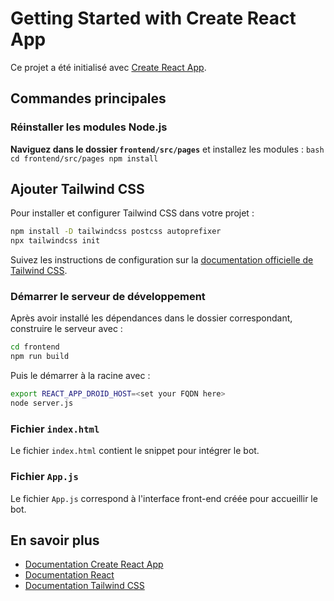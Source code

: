 # Getting Started with Create React App

Ce projet a été initialisé avec [Create React App](https://github.com/facebook/create-react-app).

## Commandes principales

### Réinstaller les modules Node.js

**Naviguez dans le dossier `frontend/src/pages`** et installez les modules :
    ```bash
    cd frontend/src/pages
    npm install
    ```

## Ajouter Tailwind CSS

Pour installer et configurer Tailwind CSS dans votre projet :

```bash
npm install -D tailwindcss postcss autoprefixer
npx tailwindcss init
```

Suivez les instructions de configuration sur la [documentation officielle de Tailwind CSS](https://tailwindcss.com/docs/installation).

### Démarrer le serveur de développement

Après avoir installé les dépendances dans le dossier correspondant, construire le serveur avec :

```bash
cd frontend
npm run build
```

Puis le démarrer à la racine avec :
```bash
export REACT_APP_DROID_HOST=<set your FQDN here>
node server.js
```

### Fichier `index.html`

Le fichier `index.html` contient le snippet pour intégrer le bot.

### Fichier `App.js`

Le fichier `App.js` correspond à l'interface front-end créée pour accueillir le bot.

## En savoir plus

- [Documentation Create React App](https://facebook.github.io/create-react-app/docs/getting-started)
- [Documentation React](https://reactjs.org/)
- [Documentation Tailwind CSS](https://tailwindcss.com/docs)
